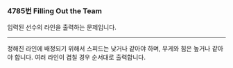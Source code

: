 ### 4785번 Filling Out the Team

입력된 선수의 라인을 출력하는 문제입니다.

---

정해진 라인에 배정되기 위해서 스피드는 낮거나 같아야 하며, 무게와 힘은 높거나 같아야 합니다. 여러 라인이 겹칠 경우 순서대로 출력합니다.